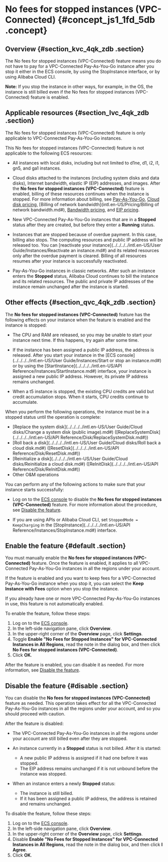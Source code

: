 # No fees for stopped instances \(VPC-Connected\) {#concept_js1_1fd_5db .concept}

## Overview {#section_kvc_4qk_zdb .section}

The No fees for stopped instances \(VPC-Connected\) feature means you do not have to pay for a VPC-Connected Pay-As-You-Go instance after you stop it either in the ECS console, by using the StopInstance interface, or by using Alibaba Cloud CLI.

**Note:** If you stop the instance in other ways, for example, in the OS, the instance is still billed even if the No fees for stopped instances \(VPC-Connected\) feature is enabled.

## Applicable resources {#section_lvc_4qk_zdb .section}

The No fees for stopped instances \(VPC-Connected\) feature is only applicable to VPC-Connected Pay-As-You-Go instances.

This No fees for stopped instances \(VPC-Connected\) feature is not applicable to the following ECS resources:

-   All instances with local disks, including but not limited to d1ne, d1, i2, i1, gn5, and ga1 instances.

-   Cloud disks attached to the instances \(including system disks and data disks\), Internet bandwidth, elastic IP \(EIP\) addresses, and images. After the **No fees for stopped instances \(VPC-Connected\)** feature is enabled, billing of these resources continues when the instance is stopped. For more information about billing, see [Pay-As-You-Go](intl.en-US/Pricing/Pay-As-You-Go.md#), [Cloud disk pricing](https://www.alibabacloud.com/product/ecs), [Billing of network bandwidth](intl.en-US/Pricing/Billing of network bandwidth.md#), [Bandwidth pricing](https://www.alibabacloud.com/product/ecs), and [EIP pricing](https://www.alibabacloud.com/help/doc-detail/72142.htm).

-   New VPC-Connected Pay-As-You-Go instances that are in a **Stopped** status after they are created, but before they enter a **Running** status.

-   Instances that are stopped because of overdue payment. In this case, billing also stops. The computing resources and public IP address will be released too. You can [reactivate your instance](../../../../intl.en-US/User Guide/Instances/Reactivate an instance.md#) and its related resources only after the overdue payment is cleared. Billing of all resources resumes after your instance is successfully reactivated.

-   Pay-As-You-Go instances in classic networks. After such an instance enters the **Stopped** status, Alibaba Cloud continues to bill the instance and its related resources. The public and private IP addresses of the instance remain unchanged after the instance is started.


## Other effects {#section_qvc_4qk_zdb .section}

The **No fees for stopped instances \(VPC-Connected\)** feature has the following effects on your instance when the feature is enabled and the instance is stopped:

-   The CPU and RAM are released, so you may be unable to start your instance next time. If this happens, try again after some time.

-   If the instance has been assigned a public IP address, the address is released. After you start your instance in the [ECS console](../../../../intl.en-US/User Guide/Instances/Start or stop an instance.md#) or by using the [StartInstance](../../../../intl.en-US/API Reference/Instances/StartInstance.md#) interface, your instance is assigned a new public IP address. However, its private IP address remains unchanged.

-   When a t5 instance is stopped, the existing CPU credits are valid but credit accumulation stops. When it starts, CPU credits continue to accumulate.


When you perform the following operations, the instance must be in a stopped status until the operation is complete:

-   [Replace the system disk](../../../../intl.en-US/User Guide/Cloud disks/Change a system disk (public image).md#) \([ReplaceSystemDisk](../../../../intl.en-US/API Reference/Disk/ReplaceSystemDisk.md#)\)
-   [Roll back a disk](../../../../intl.en-US/User Guide/Cloud disks/Roll back a cloud disk.md#) \([ResetDisk](../../../../intl.en-US/API Reference/Disk/ResetDisk.md#)\)
-   [Reinitialize a disk](../../../../intl.en-US/User Guide/Cloud disks/Reinitialize a cloud disk.md#) \([ReInitDisk](../../../../intl.en-US/API Reference/Disk/ReInitDisk.md#)\)
-   Other O&M operations

You can perform any of the following actions to make sure that your instance starts successfully:

-   Log on to the [ECS console](https://ecs.console.aliyun.com/#/home) to disable the **No fees for stopped instances \(VPC-Connected\)** feature. For more information about the procedure, see [Disable the feature](#disable).

-   If you are using APIs or Alibaba Cloud CLI, set `StoppedMode = KeepCharging` in the [StopInstance](../../../../intl.en-US/API Reference/Instances/StopInstance.md#) interface.


## Enable the feature {#default .section}

You must manually enable the **No fees for stopped instances \(VPC-Connected\)** feature. Once the feature is enabled, it applies to all VPC-Connected Pay-As-You-Go instances in all the regions under your account.

If the feature is enabled and you want to keep fees for a VPC-Connected Pay-As-You-Go instance when you stop it, you can select the **Keep Instance with Fees** option when you stop the instance.

If you already have one or more VPC-Connected Pay-As-You-Go instances in use, this feature is not automatically enabled.

To enable the feature, follow these steps:

1.  Log on to the [ECS console](https://ecs.console.aliyun.com/#/home).
2.  In the left-side navigation pane, click **Overview**.
3.  In the upper-right corner of the **Overview** page, click **Settings**.
4.  Toggle **Enable "No Fees for Stopped Instances" for VPC-Connected Instances in All Regions**, read the note in the dialog box, and then click **No Fees for stopped instances \(VPC-Connected\)**.
5.  Click **OK**.

After the feature is enabled, you can disable it as needed. For more information, see [Disable the feature](#disable).

## Disable the feature {#disable .section}

You can disable the **No fees for stopped instances \(VPC-Connected\)** feature as needed. This operation takes effect for all the VPC-Connected Pay-As-You-Go instances in all the regions under your account, and so you should proceed with caution.

After the feature is disabled:

-   The VPC-Connected Pay-As-You-Go instances in all the regions under your account are still billed even after they are stopped.

-   An instance currently in a **Stopped** status is not billed. After it is started:

    -   A new public IP address is assigned if it had one before it was stopped.
    -   The EIP address remains unchanged if it is not unbound before the instance was stopped.
-   When an instance enters a newly **Stopped** status:

    -   The instance is still billed.
    -   If it has been assigned a public IP address, the address is retained and remains unchanged.

To disable the feature, follow these steps:

1.  Log on to the [ECS console](https://ecs.console.aliyun.com/#/home).
2.  In the left-side navigation pane, click **Overview**.
3.  In the upper-right corner of the **Overview** page, click **Settings**.
4.  Disable **Enable "No Fees for Stopped Instances" for VPC-Connected Instances in All Regions**, read the note in the dialog box, and then click **I Agree**.
5.  Click **OK**.

